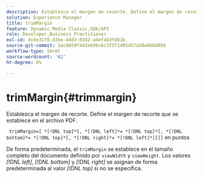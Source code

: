 ```yaml
---
description: Establezca el margen de recorte. Define el margen de recorte que se establece en el archivo PDF.
solution: Experience Manager
title: trimMargin
feature: Dynamic Media Classic,SDK/API
role: Developer,Business Practitioner
exl-id: dc6e31f8-d3be-44d3-8342-a4ef4b3fd61b
source-git-commit: 1ec8b59f442eb96c6c3f5f1405d57a38a86bd056
workflow-type: tm+mt
source-wordcount: '62'
ht-degree: 0%

---
```


# trimMargin{#trimmargin}

Establezca el margen de recorte. Define el margen de recorte que se establece en el archivo PDF.

` trimMargin=[ *[!DNL top]*[, *[!DNL left]*= *[!DNL top]*[, *[!DNL bottom]*= *[!DNL top]*[, *[!DNL right]*= *[!DNL left]*]]]]` en puntos

De forma predeterminada, el `trimMargin` se establece en el tamaño completo del documento definido por `viewWidth` y `viewHeight`. Los valores *[!DNL left]*, *[!DNL bottom]* y *[!DNL right]* se asignan de forma predeterminada al valor *[!DNL top]* si no se especifica.
